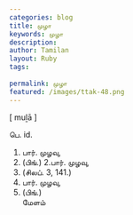 ```yaml
---
categories: blog
title: முழா
keywords: முழா
description: 
author: Tamilan
layout: Ruby
tags: 
 
permalink: முழா
featured: /images/ttak-48.png
---
```

  
[ muḻā ]  
  
பெ. id.   
1. பார். முழவு,   
1. (பிங்.) 2.பார். முழவு,   
2. (சிலப். 3, 141.)   
3. பார். முழவு,   
3. (பிங்.)  
மேளம்